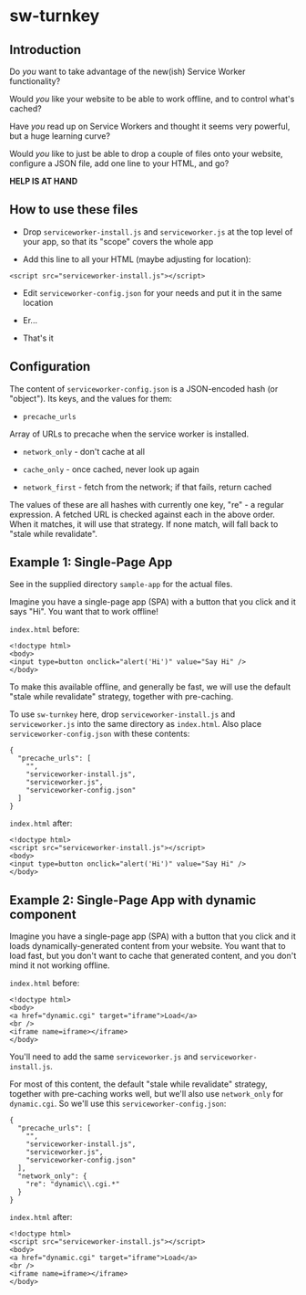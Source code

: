 # sw-turnkey

## Introduction

Do *you* want to take advantage of the new(ish) Service Worker
functionality?

Would *you* like your website to be able to work offline, and to
control what's cached?

Have *you* read up on Service Workers and thought it seems very powerful, but a huge learning curve?

Would *you* like to just be able to drop a couple of files onto your
website, configure a JSON file, add one line to your HTML, and go?

**HELP IS AT HAND**

## How to use these files

* Drop `serviceworker-install.js` and `serviceworker.js` at the top level of your app, so that its "scope" covers the whole app

* Add this line to all your HTML (maybe adjusting for location):

```
<script src="serviceworker-install.js"></script>
```

* Edit `serviceworker-config.json` for your needs and put it in the
same location

* Er...

* That's it

## Configuration

The content of `serviceworker-config.json` is a JSON-encoded hash (or
"object"). Its keys, and the values for them:

* `precache_urls`

Array of URLs to precache when the service worker is installed.

* `network_only` - don't cache at all

* `cache_only` - once cached, never look up again

* `network_first` - fetch from the network; if that fails, return cached

The values of these are all hashes with currently one key, "re" - a
regular expression. A fetched URL is checked against each in the above
order. When it matches, it will use that strategy. If none match, will
fall back to "stale while revalidate".

## Example 1: Single-Page App

See in the supplied directory `sample-app` for the actual files.

Imagine you have a single-page app (SPA) with a button that you click
and it says "Hi". You want that to work offline!

`index.html` before:

```
<!doctype html>
<body>
<input type=button onclick="alert('Hi')" value="Say Hi" />
</body>
```

To make this available offline, and generally be fast, we will use the
default "stale while revalidate" strategy, together with pre-caching.

To use `sw-turnkey` here, drop `serviceworker-install.js` and
`serviceworker.js` into the same directory as `index.html`.
Also place `serviceworker-config.json` with these contents:

```
{
  "precache_urls": [
    "",
    "serviceworker-install.js",
    "serviceworker.js",
    "serviceworker-config.json"
  ]
}
```

`index.html` after:

```
<!doctype html>
<script src="serviceworker-install.js"></script>
<body>
<input type=button onclick="alert('Hi')" value="Say Hi" />
</body>
```

## Example 2: Single-Page App with dynamic component

Imagine you have a single-page app (SPA) with a button that you click
and it loads dynamically-generated content from your website. You want
that to load fast, but you don't want to cache that generated content,
and you don't mind it not working offline.

`index.html` before:

```
<!doctype html>
<body>
<a href="dynamic.cgi" target="iframe">Load</a>
<br />
<iframe name=iframe></iframe>
</body>
```

You'll need to add the same `serviceworker.js` and `serviceworker-install.js`.

For most of this content, the default "stale while revalidate" strategy,
together with pre-caching works well, but we'll also use `network_only`
for `dynamic.cgi`. So we'll use this `serviceworker-config.json`:

```
{
  "precache_urls": [
    "",
    "serviceworker-install.js",
    "serviceworker.js",
    "serviceworker-config.json"
  ],
  "network_only": {
    "re": "dynamic\\.cgi.*"
  }
}
```

`index.html` after:

```
<!doctype html>
<script src="serviceworker-install.js"></script>
<body>
<a href="dynamic.cgi" target="iframe">Load</a>
<br />
<iframe name=iframe></iframe>
</body>
```
